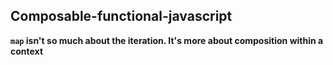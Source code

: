 ## Composable-functional-javascript

**`map` isn't so much about the iteration. It's more about composition within a context**

